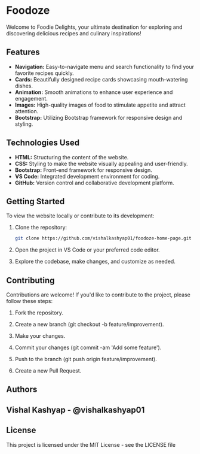 # Foodoze

Welcome to Foodie Delights, your ultimate destination for exploring and discovering delicious recipes and culinary inspirations!

## Features

- **Navigation:** Easy-to-navigate menu and search functionality to find your favorite recipes quickly.
- **Cards:** Beautifully designed recipe cards showcasing mouth-watering dishes.
- **Animation:** Smooth animations to enhance user experience and engagement.
- **Images:** High-quality images of food to stimulate appetite and attract attention.
- **Bootstrap:** Utilizing Bootstrap framework for responsive design and styling.

## Technologies Used

- **HTML:** Structuring the content of the website.
- **CSS:** Styling to make the website visually appealing and user-friendly.
- **Bootstrap:** Front-end framework for responsive design.
- **VS Code:** Integrated development environment for coding.
- **GitHub:** Version control and collaborative development platform.

## Getting Started

To view the website locally or contribute to its development:

1. Clone the repository:
   ```bash
   git clone https://github.com/vishalkashyap01/foodoze-home-page.git

2. Open the project in VS Code or your preferred code editor.

3. Explore the codebase, make changes, and customize as needed.

## Contributing

Contributions are welcome! If you'd like to contribute to the project, please follow these steps:

1. Fork the repository.

2. Create a new branch (git checkout -b feature/improvement).

3. Make your changes.

4. Commit your changes (git commit -am 'Add some feature').

5. Push to the branch (git push origin feature/improvement).

6. Create a new Pull Request.

## Authors
## Vishal Kashyap - @vishalkashyap01

## License
This project is licensed under the MIT License - see the LICENSE file

